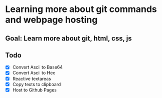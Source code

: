 # Learning more about git commands and webpage hosting
## Goal: Learn more about git, html, css, js

## Todo
- [x] Convert Ascii to Base64
- [x] Convert Ascii to Hex
- [x] Reactive textareas
- [x] Copy texts to clipboard
- [x] Host to Github Pages
